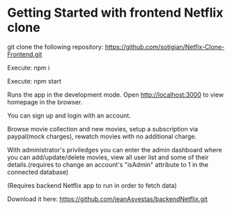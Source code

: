# Getting Started with frontend Netflix clone 

git clone the following repository:  https://github.com/sotigian/Netfix-Clone-Frontend.git

Execute: 
    npm i

Execute:
    npm start

Runs the app in the development mode.
Open [http://localhost:3000](http://localhost:3000) to view homepage in the browser.

You can sign up and login with an account.

Browse movie collection and new movies, setup a subscription via paypal(mock charges), rewatch movies with no additional charge.

With administrator's priviledges you can enter the admin dashboard where you can add/update/delete movies, view all user list and some of their details.(requires to change an account's "isAdmin" attribute to 1 in the connected database)

(Requires backend Netflix app to run in order to fetch data)

Download it here: https://github.com/jeanAsvestas/backendNetflix.git
